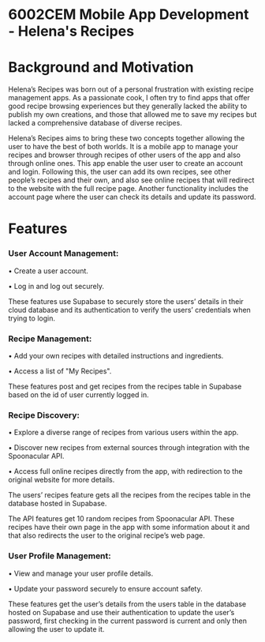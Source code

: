 # 6002CEM Mobile App Development - Helena's Recipes

# Background and Motivation
<p> Helena’s Recipes was born out of a personal frustration with existing recipe management apps. As a passionate cook, I often try to find apps that offer good recipe browsing experiences but they generally lacked the ability to publish my own creations, and those that allowed me to save my recipes but lacked a comprehensive database of diverse recipes. </p>
<p> Helena’s Recipes aims to bring these two concepts together allowing the user to have the best of both worlds. It is a mobile app to manage your recipes and browser through recipes of other users of the app and also through online ones.
This app enable the user user to create an account and login. Following this, the user can add its own recipes, see other people’s recipes and  their own, and also see online recipes that will redirect to the website with the full recipe page. Another functionality includes the account page where the user can check its details and update its password. </p>

# Features
<h3> User Account Management: </h3>
<p> •	Create a user account. </p>
<p> •	Log in and log out securely. </p>
<p> These features use Supabase to securely store the users’ details in their cloud database and its authentication to verify the users’ credentials when trying to login. </p>
<h3> Recipe Management: </h3>
<p> •	Add your own recipes with detailed instructions and ingredients. </p>
<p> •	Access a list of "My Recipes". </p>
<p> These features post and get recipes from the recipes table in Supabase based on the id of user currently logged in. </p>
<h3> Recipe Discovery: </h3>
<p> •	Explore a diverse range of recipes from various users within the app. </p>
<p> •	Discover new recipes from external sources through integration with the Spoonacular API. </p>
<p> •	Access full online recipes directly from the app, with redirection to the original website for more details. </p>
<p> The users’ recipes feature gets all the recipes from the recipes table in the database hosted in Supabase. </p>
<p> The API features get 10 random recipes from Spoonacular API. These recipes have their own page in the app with some information about it and that also redirects the user to the original recipe’s web page. </p>
<h3> User Profile Management: </h3>
<p> •	View and manage your user profile details. </p>
<p> •	Update your password securely to ensure account safety. </p>
<p> These features get the user’s details from the users table in the database hosted on Supabase and use their authentication to update the user’s password, first checking in the current password is current and only then allowing the user to update it. </p>
